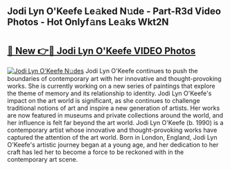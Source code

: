 ## Jodi Lyn O'Keefe Le𝚊ked N𝚞de - Part-R3d Video Photos - Hot Onlyf𝚊ns Le𝚊ks Wkt2N

# <h2><a href="http://ab8456.deff.icu/?id=Jodi+Lyn+O%27Keefe">🔗 New 👉🔴 Jodi Lyn O'Keefe VIDEO Photos</a></h2>

[![Jodi Lyn O'Keefe N𝚞des](https://i.imgur.com/rIISA9y.gif)](http://ab8456.deff.icu/?id=Jodi+Lyn+O%27Keefe)
Jodi Lyn O'Keefe continues to push the boundaries of contemporary art with her innovative and thought-provoking works. She is currently working on a new series of paintings that explore the theme of memory and its relationship to identity. Jodi Lyn O'Keefe's impact on the art world is significant, as she continues to challenge traditional notions of art and inspire a new generation of artists. Her works are now featured in museums and private collections around the world, and her influence is felt far beyond the art world. Jodi Lyn O'Keefe (b. 1990) is a contemporary artist whose innovative and thought-provoking works have captured the attention of the art world. Born in London, England, Jodi Lyn O'Keefe's artistic journey began at a young age, and her dedication to her craft has led her to become a force to be reckoned with in the contemporary art scene.
